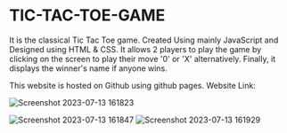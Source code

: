 # TIC-TAC-TOE-GAME

It is the classical Tic Tac Toe game.
Created Using mainly JavaScript and Designed using HTML & CSS.
It allows 2 players to play the game by clicking on the screen to play their move '0' or 'X' alternatively.
Finally, it displays the winner's name if anyone wins.

This website is hosted on Github using github pages.
Website Link: 

![Screenshot 2023-07-13 161823](https://github.com/Abhay2807/TIC-TAC-TOE-GAME/assets/76277587/f642a17a-eb87-4de2-88e8-8f4e8f33ab9c)

![Screenshot 2023-07-13 161847](https://github.com/Abhay2807/TIC-TAC-TOE-GAME/assets/76277587/ba31590f-09cc-402a-89af-db0e575f8380)
![Screenshot 2023-07-13 161929](https://github.com/Abhay2807/TIC-TAC-TOE-GAME/assets/76277587/e9458244-250b-4f68-b497-dcc40029dde3)


